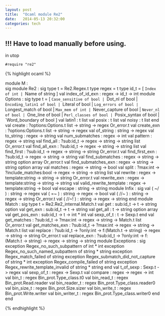 ```yaml
---
layout: post
title:  "Ocaml module Re2"
date:   2014-05-13 20:32:00
categories: tech
---
```


## !!! Have to load manually before using. 

in utop

	#require "re2" 

{% highlight ocaml %}

module M :              
     sig
	 module Re2 :
      sig
        type t = Re2.Regex.t
        type regex = t
        type id_t = [ `Index of int | `Name of string ]
        val index_of_id_exn : regex -> id_t -> int
        module Options :
          sig
            type t =
                [ `Case_sensitive of bool
                | `Dot_nl of bool
                | `Encoding_latin1 of bool
                | `Literal of bool
                | `Log_errors of bool
                | `Longest_match of bool
                | `Max_mem of int
                | `Never_capture of bool
                | `Never_nl of bool
                | `One_line of bool
                | `Perl_classes of bool
                | `Posix_syntax of bool
                | `Word_boundary of bool ]
            val latin1 : t list
            val posix : t list
            val noisy : t list
          end
        val create : ?options:Options.t list -> string -> regex Or_error.t
        val create_exn : ?options:Options.t list -> string -> regex
        val of_string : string -> regex
        val to_string : regex -> string
        val num_submatches : regex -> int
        val pattern : regex -> string
        val find_all : ?sub:id_t -> regex -> string -> string list Or_error.t
        val find_all_exn : ?sub:id_t -> regex -> string -> string list
        val find_first : ?sub:id_t -> regex -> string -> string Or_error.t
        val find_first_exn : ?sub:id_t -> regex -> string -> string
        val find_submatches : regex -> string -> string option array Or_error.t
        val find_submatches_exn : regex -> string -> string option array
        val matches : regex -> string -> bool
        val split :
          ?max:int -> ?include_matches:bool -> regex -> string -> string list
        val rewrite : regex -> template:string -> string -> string Or_error.t
        val rewrite_exn : regex -> template:string -> string -> string
        val valid_rewrite_template : regex -> template:string -> bool
        val escape : string -> string
        module Infix :
          sig
            val ( ~/ ) : string -> regex
            val ( =~ ) : string -> regex -> bool
            val ( //~ ) : string -> regex -> string Or_error.t
            val ( //~! ) : string -> regex -> string
          end
        module Match :
          sig
            type t = Re2.Re2_internal.Match.t
            val get : sub:id_t -> t -> string option
            val get_exn : sub:id_t -> t -> string
            val get_all : t -> string option array
            val get_pos_exn : sub:id_t -> t -> int * int
            val sexp_of_t : t -> Sexp.t
          end
        val get_matches :
          ?sub:id_t -> ?max:int -> regex -> string -> Match.t list Or_error.t
        val get_matches_exn :
          ?sub:id_t -> ?max:int -> regex -> string -> Match.t list
        val replace :
          ?sub:id_t ->
          ?only:int ->
          f:(Match.t -> string) -> regex -> string -> string Or_error.t
        val replace_exn :
          ?sub:id_t ->
          ?only:int -> f:(Match.t -> string) -> regex -> string -> string
        module Exceptions :
          sig
            exception Regex_no_such_subpattern of int * int
            exception Regex_no_such_named_subpattern of string * string
            exception Regex_match_failed of string
            exception Regex_submatch_did_not_capture of string * int
            exception Regex_compile_failed of string
            exception Regex_rewrite_template_invalid of string * string
          end
        val t_of_sexp : Sexp.t -> regex
        val sexp_of_t : regex -> Sexp.t
        val compare : regex -> regex -> int
        val bin_t : regex Bin_prot.Type_class.t0
        val bin_read_t : regex Bin_prot.Read.reader
        val bin_reader_t : regex Bin_prot.Type_class.reader0
        val bin_size_t : regex Bin_prot.Size.sizer
        val bin_write_t : regex Bin_prot.Write.writer
        val bin_writer_t : regex Bin_prot.Type_class.writer0
      end
  end

{% endhighlight %}

